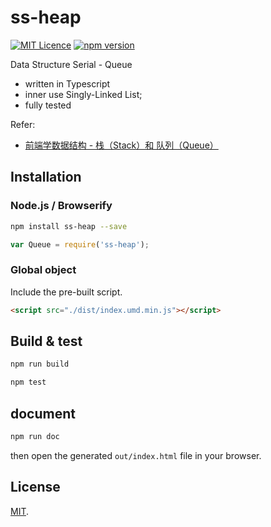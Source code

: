 # ss-heap

[![MIT Licence](https://badges.frapsoft.com/os/mit/mit.svg?v=103)](https://opensource.org/licenses/mit-license.php) [![npm version](https://badge.fury.io/js/ss-heap.svg)](https://badge.fury.io/js/ss-heap)

Data Structure Serial -  Queue

 - written in Typescript
 - inner use Singly-Linked List; 
 - fully tested

Refer:
 - [前端学数据结构 - 栈（Stack）和 队列（Queue）](https://boycgit.github.io/ss-stack/)

## Installation

### Node.js / Browserify

```bash
npm install ss-heap --save
```

```javascript
var Queue = require('ss-heap');
```

### Global object

Include the pre-built script.

```html
<script src="./dist/index.umd.min.js"></script>

```

## Build & test

```bash
npm run build
```

```bash
npm test
```

## document

```bash
npm run doc
```

then open the generated `out/index.html` file in your browser.

## License

[MIT](LICENSE).
